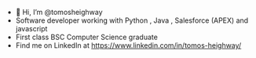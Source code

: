 - 👋 Hi, I’m @tomosheighway
- Software developer working with Python , Java , Salesforce (APEX) and javascript 
- First class BSC Computer Science graduate 
- Find me on LinkedIn at https://www.linkedin.com/in/tomos-heighway/

<!---
tomosheighway/tomosheighway is a ✨ special ✨ repository because its `README.md` (this file) appears on your GitHub profile.
You can click the Preview link to take a look at your changes.
--->
